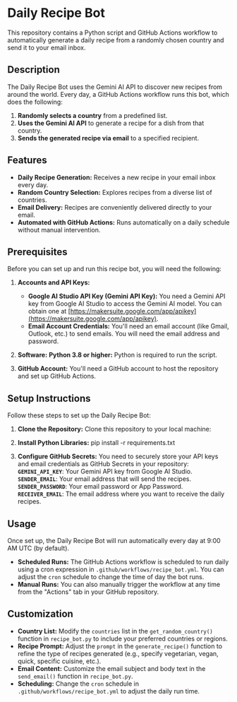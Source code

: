 # Daily Recipe Bot

This repository contains a Python script and GitHub Actions workflow to automatically generate a daily recipe from a randomly chosen country and send it to your email inbox.

## Description

The Daily Recipe Bot uses the Gemini AI API to discover new recipes from around the world.  Every day, a GitHub Actions workflow runs this bot, which does the following:

1.  **Randomly selects a country** from a predefined list.
2.  **Uses the Gemini AI API** to generate a recipe for a dish from that country.
3.  **Sends the generated recipe via email** to a specified recipient.


## Features

*   **Daily Recipe Generation:**  Receives a new recipe in your email inbox every day.
*   **Random Country Selection:**  Explores recipes from a diverse list of countries.
*   **Email Delivery:**  Recipes are conveniently delivered directly to your email.
*   **Automated with GitHub Actions:**  Runs automatically on a daily schedule without manual intervention.

## Prerequisites

Before you can set up and run this recipe bot, you will need the following:

1.  **Accounts and API Keys:**
    *   **Google AI Studio API Key (Gemini API Key):**  You need a Gemini API key from Google AI Studio to access the Gemini AI model. You can obtain one at [https://makersuite.google.com/app/apikey](https://makersuite.google.com/app/apikey).
    *   **Email Account Credentials:** You'll need an email account (like Gmail, Outlook, etc.) to send emails. You will need the email address and password.

2.  **Software:**
       **Python 3.8 or higher:**  Python is required to run the script.

3.  **GitHub Account:** You'll need a GitHub account to host the repository and set up GitHub Actions.

## Setup Instructions

Follow these steps to set up the Daily Recipe Bot:

1.  **Clone the Repository:**
        Clone this repository to your local machine:
    

2.  **Install Python Libraries:**
        pip install -r requirements.txt

    

3.  **Configure GitHub Secrets:**
    You need to securely store your API keys and email credentials as GitHub Secrets in your repository:
           **`GEMINI_API_KEY`**:  Your Gemini API key from Google AI Studio.
           **`SENDER_EMAIL`**:  Your email address that will send the recipes.
           **`SENDER_PASSWORD`**:  Your email password or App Password.
           **`RECEIVER_EMAIL`**:  The email address where you want to receive the daily recipes.


## Usage

Once set up, the Daily Recipe Bot will run automatically every day at 9:00 AM UTC (by default).

*   **Scheduled Runs:** The GitHub Actions workflow is scheduled to run daily using a cron expression in `.github/workflows/recipe_bot.yml`. You can adjust the `cron` schedule to change the time of day the bot runs.
*   **Manual Runs:** You can also manually trigger the workflow at any time from the "Actions" tab in your GitHub repository.
    

## Customization

*   **Country List:** Modify the `countries` list in the `get_random_country()` function in `recipe_bot.py` to include your preferred countries or regions.
*   **Recipe Prompt:**  Adjust the `prompt` in the `generate_recipe()` function to refine the type of recipes generated (e.g., specify vegetarian, vegan, quick, specific cuisine, etc.).
*   **Email Content:** Customize the email subject and body text in the `send_email()` function in `recipe_bot.py`.
*   **Scheduling:** Change the `cron` schedule in `.github/workflows/recipe_bot.yml` to adjust the daily run time.

